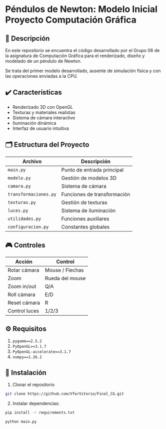 # Péndulos de Newton: Modelo Inicial Proyecto Computación Gráfica

## 📝 Descripción

En este repositorio se encuentra el código desarrollado por el Grupo 06 de la asignatura de Computación Gráfica para el renderizado, diseño y modelado de un péndulo de Newton.

Se trata del primer modelo desarrollado, ausente de simulación física y con las operaciones enviadas a la CPU.

## ✔️ Características

- Renderizado 3D con OpenGL
- Texturas y materiales realistas
- Sistema de cámara interactivo
- Iluminación dinámica
- Interfaz de usuario intuitiva

## 🗂️ Estructura del Proyecto

| Archivo               | Descripción                 |
| --------------------- | --------------------------- |
| `main.py`             | Punto de entrada principal  |
| `modelo.py`           | Gestión de modelos 3D       |
| `camara.py`           | Sistema de cámara           |
| `transformaciones.py` | Funciones de transformación |
| `texturas.py`         | Gestión de texturas         |
| `luces.py`            | Sistema de iluminación      |
| `utilidades.py`       | Funciones auxiliares        |
| `configuracion.py`    | Constantes globales         |

## 🎮 Controles

| Acción        | Control         |
| ------------- | --------------- |
| Rotar cámara  | Mouse / Flechas |
| Zoom          | Rueda del mouse |
| Zoom in/out   | Q/A             |
| Roll cámara   | E/D             |
| Reset cámara  | R               |
| Control luces | 1/2/3           |

## ⚙️ Requisitos

1. `pygame==2.5.2`
2. `PyOpenGL==3.1.7`
3. `PyOpenGL-accelerate==3.1.7`
4. `numpy==1.26.2`

## 🚀 Instalación

1. Clonar el repositorio

```bash
git clone https://github.com/VforVitorio/Final_CG.git
```

2. Instalar dependencias:

```bash
pip install -r requirements.txt

python main.py
```
